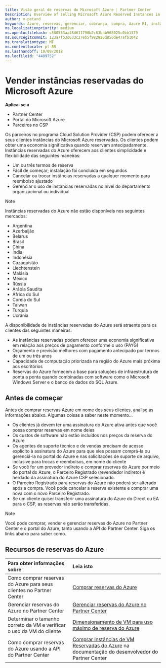 ```yaml
---
title: Visão geral de reservas do Microsoft Azure | Partner Center
Description: Overview of selling Microsoft Azure Reserved Instances in CSP.
author: v-petand
keywords: Azure, reservas, gerenciar, cobrança, compra, Azure RI, instâncias reservadas do Azure
ms.localizationpriority: medium
ms.openlocfilehash: c580553aa484611790b2c83bab968025c0bb1379
ms.sourcegitcommit: 123a7f53d633c27eb5f982926d856de47afb1042
ms.translationtype: MT
ms.contentlocale: pt-BR
ms.lasthandoff: 10/09/2018
ms.locfileid: "4489752"
---
```

# <a name="sell-microsoft-azure-reserved-instances"></a>Vender instâncias reservadas do Microsoft Azure 

**Aplica-se a**

-  Partner Center
-  Portal do Microsoft Azure
-  Parceiros no CSP

Os parceiros no programa Cloud Solution Provider (CSP) podem oferecer a seus clientes instâncias do Microsoft Azure reservadas. Os clientes podem obter uma economia significativa quando reservam antecipadamente. Instâncias reservadas do Azure oferecem aos clientes simplicidade e flexibilidade das seguintes maneiras:

-   Um ou três termos de reserva 
-   Fácil de começar; instalação foi concluída em segundos 
-   Cancelar ou trocar instâncias reservadas a qualquer momento para reembolso ajustado 
-   Gerenciar o uso de instâncias reservadas no nível do departamento organizacional ou individual 

> [!NOTE]  
> Instâncias reservadas do Azure não estão disponíveis nos seguintes mercados:  
> * Argentina
> * Azerbaijão
> * Belarus
> * Brasil
> * China
> * Índia
> * Indonésia
> * Cazaquistão
> * Liechtenstein
> * Malásia
> * México
> * Rússia
> * Arábia Saudita
> * África do Sul
> * Coreia do Sul
> * Taiwan
> * Turquia
> * Ucrânia

A disponibilidade de instâncias reservadas do Azure será atraente para os clientes das seguintes maneiras:

-   As instâncias reservadas podem oferecer uma economia significativa em relação aos preços de pagamento conforme o uso (PAYG)
-   Orçamento e previsão melhores com pagamento antecipado por termos de um ou três anos 
-   Capacidade de computação priorizada na região do Azure mais próxima aos escritórios  
-   Reservas do Azure fornecem a base para soluções de infraestrutura de ponta a ponta quando combinadas com software como o Microsoft Windows Server e o banco de dados do SQL Azure.   

## <a name="before-you-begin"></a>Antes de começar

Antes de comprar reservas Azure em nome dos seus clientes, analise as informações abaixo. Algumas coisas a saber neste momento...

-   Os clientes já devem ter uma assinatura do Azure ativa antes que você possa comprar reservas em nome deles  
-   Os custos de software não estão incluídos nos preços da reserva do Azure 
-   Os agentes de suporte técnico e de vendas precisam de acesso explícito à assinatura do Azure para que eles possam comprá-la ou gerenciá-la no portal do Azure e nas solicitações de suporte de arquivo, inclusive para trocas e reembolsos, em nome do cliente  
-   Se você for um provedor indireto e comprar reservas do Azure por meio do portal do Azure, o Parceiro Registrado (revendedor indireto) é herdado da assinatura do Azure CSP selecionado. 
-   O Parceiro Registrado para reservas do Azure não poderá ser alterado após a compra. Você pode cancelar a reserva existente e comprar uma nova com o novo Parceiro Registrado. 
-   Se um cliente quiser transferir uma assinatura do Azure do Direct ou EA para o CSP, as reservas não serão transferidas. 

>[!NOTE]
> Você pode comprar, vender e gerenciar reservas do Azure no Partner Center e o portal do Azure, tanto usando a API do Partner Center. Siga os links abaixo para saber como. 

## <a name="azure-reservations-resources"></a>Recursos de reservas do Azure
|**Para obter informações sobre**   |**Leia isto**    |
|:-----------------------------|:-----------------|
|Como comprar reservas do Azure para seus clientes no Partner Center   |[Comprar reservas do Azure](azure-reservations-buying.md)
|Gerenciar reservas do Azure no Partner Center | [Gerenciar reservas do Azure no Partner Center](azure-reservations-manage.md)
|Determinar o tamanho correto da VM e verificar o uso da VM do cliente   |[Dimensionamento de VM para uso máximo de reserva do Azure](azure-usage.md)   |
|Como comprar reservas do Azure usando a API do Partner Center | [Comprar Instâncias de VM Reservadas do Azure](https://docs.microsoft.com/partner-center/develop/purchase-azure-reservations) na documentação do desenvolvedor do Partner Center

 

